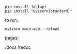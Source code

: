 ```
pip install fastapi
pip install "uvicorn[standard]"
```

to run:

```
uvicorn main:app --reload
```

pages:

/docs
/redoc
